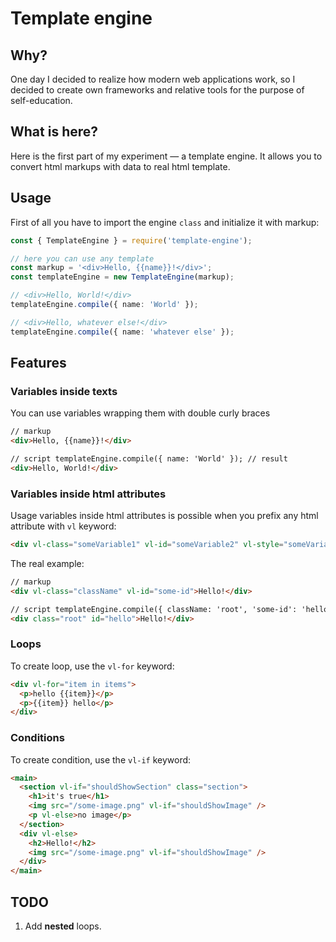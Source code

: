 # Template engine

## Why?

One day I decided to realize how modern web applications work, so I decided to create own frameworks and relative tools for the purpose of self-education.

## What is here?

Here is the first part of my experiment — a template engine. It allows you to convert html markups with data to real html template.

## Usage

First of all you have to import the engine `class` and initialize it with markup:

```ts
const { TemplateEngine } = require('template-engine');

// here you can use any template
const markup = '<div>Hello, {{name}}!</div>';
const templateEngine = new TemplateEngine(markup);

// <div>Hello, World!</div>
templateEngine.compile({ name: 'World' });

// <div>Hello, whatever else!</div>
templateEngine.compile({ name: 'whatever else' });
```

## Features

### Variables inside texts

You can use variables wrapping them with double curly braces

```html
// markup
<div>Hello, {{name}}!</div>

// script templateEngine.compile({ name: 'World' }); // result
<div>Hello, World!</div>
```

### Variables inside html attributes

Usage variables inside html attributes is possible when you prefix any html attribute with `vl` keyword:

```html
<div vl-class="someVariable1" vl-id="someVariable2" vl-style="someVariable3" vl-anyAttr="..."></div>
```

The real example:

```html
// markup
<div vl-class="className" vl-id="some-id">Hello!</div>

// script templateEngine.compile({ className: 'root', 'some-id': 'hello' }); // result
<div class="root" id="hello">Hello!</div>
```

### Loops

To create loop, use the `vl-for` keyword:

```html
<div vl-for="item in items">
  <p>hello {{item}}</p>
  <p>{{item}} hello</p>
</div>
```

### Conditions

To create condition, use the `vl-if` keyword:

```html
<main>
  <section vl-if="shouldShowSection" class="section">
    <h1>it's true</h1>
    <img src="/some-image.png" vl-if="shouldShowImage" />
    <p vl-else>no image</p>
  </section>
  <div vl-else>
    <h2>Hello!</h2>
    <img src="/some-image.png" vl-if="shouldShowImage" />
  </div>
</main>
```

## TODO

1. Add **nested** loops.
